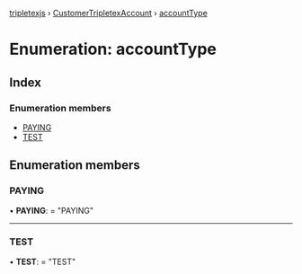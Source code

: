 [tripletexjs](../README.md) › [CustomerTripletexAccount](../modules/customertripletexaccount.md) › [accountType](customertripletexaccount.accounttype.md)

# Enumeration: accountType

## Index

### Enumeration members

* [PAYING](customertripletexaccount.accounttype.md#paying)
* [TEST](customertripletexaccount.accounttype.md#test)

## Enumeration members

###  PAYING

• **PAYING**: = "PAYING"

___

###  TEST

• **TEST**: = "TEST"
